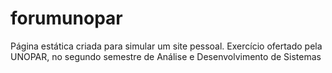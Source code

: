 # forumunopar
Página estática criada para simular um site pessoal. Exercício ofertado pela UNOPAR, no segundo semestre de Análise e Desenvolvimento de Sistemas
